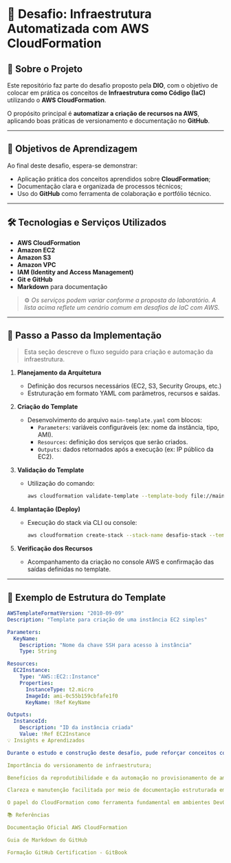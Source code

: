 # 🚀 Desafio: Infraestrutura Automatizada com AWS CloudFormation

## 🧩 Sobre o Projeto
Este repositório faz parte do desafio proposto pela **DIO**, com o objetivo de colocar em prática os conceitos de **Infraestrutura como Código (IaC)** utilizando o **AWS CloudFormation**.  

O propósito principal é **automatizar a criação de recursos na AWS**, aplicando boas práticas de versionamento e documentação no **GitHub**.

---

## 🎯 Objetivos de Aprendizagem
Ao final deste desafio, espera-se demonstrar:

- Aplicação prática dos conceitos aprendidos sobre **CloudFormation**;
- Documentação clara e organizada de processos técnicos;
- Uso do **GitHub** como ferramenta de colaboração e portfólio técnico.

---

## 🛠️ Tecnologias e Serviços Utilizados
- **AWS CloudFormation**
- **Amazon EC2**
- **Amazon S3**
- **Amazon VPC**
- **IAM (Identity and Access Management)**
- **Git e GitHub**
- **Markdown** para documentação

> ⚙️ *Os serviços podem variar conforme a proposta do laboratório. A lista acima reflete um cenário comum em desafios de IaC com AWS.*

---

## 🧠 Passo a Passo da Implementação 

> Esta seção descreve o fluxo seguido para criação e automação da infraestrutura.

1. **Planejamento da Arquitetura**
   - Definição dos recursos necessários (EC2, S3, Security Groups, etc.)
   - Estruturação em formato YAML com parâmetros, recursos e saídas.

2. **Criação do Template**
   - Desenvolvimento do arquivo `main-template.yaml` com blocos:
     - `Parameters`: variáveis configuráveis (ex: nome da instância, tipo, AMI).
     - `Resources`: definição dos serviços que serão criados.
     - `Outputs`: dados retornados após a execução (ex: IP público da EC2).

3. **Validação do Template**
   - Utilização do comando:
     ```bash
     aws cloudformation validate-template --template-body file://main-template.yaml
     ```

4. **Implantação (Deploy)**
   - Execução do stack via CLI ou console:
     ```bash
     aws cloudformation create-stack --stack-name desafio-stack --template-body file://main-template.yaml
     ```

5. **Verificação dos Recursos**
   - Acompanhamento da criação no console AWS e confirmação das saídas definidas no template.

---

## 🧾 Exemplo de Estrutura do Template

```yaml
AWSTemplateFormatVersion: "2010-09-09"
Description: "Template para criação de uma instância EC2 simples"

Parameters:
  KeyName:
    Description: "Nome da chave SSH para acesso à instância"
    Type: String

Resources:
  EC2Instance:
    Type: "AWS::EC2::Instance"
    Properties:
      InstanceType: t2.micro
      ImageId: ami-0c55b159cbfafe1f0
      KeyName: !Ref KeyName

Outputs:
  InstanceId:
    Description: "ID da instância criada"
    Value: !Ref EC2Instance
💡 Insights e Aprendizados

Durante o estudo e construção deste desafio, pude reforçar conceitos como:

Importância do versionamento de infraestrutura;

Benefícios da reprodutibilidade e da automação no provisionamento de ambientes;

Clareza e manutenção facilitada por meio de documentação estruturada em Markdown;

O papel do CloudFormation como ferramenta fundamental em ambientes DevOps.

📚 Referências

Documentação Oficial AWS CloudFormation

Guia de Markdown do GitHub

Formação GitHub Certification - GitBook

